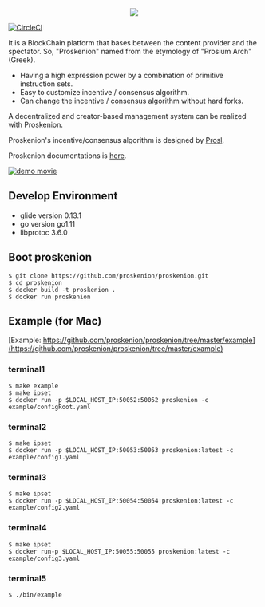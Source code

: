 <div align="center"><img src=https://user-images.githubusercontent.com/6259384/52863883-42ec5100-317c-11e9-89f4-640f7bd26938.png "proskenion"></div>

[![CircleCI](https://circleci.com/gh/proskenion/proskenion.svg?style=svg)](https://circleci.com/gh/proskenion/proskenion)

It is a BlockChain platform that bases between the content provider and the spectator. So, "Proskenion" named from the etymology of "Prosium Arch" (Greek).

- Having a high expression power by a combination of primitive instruction sets.
- Easy to customize incentive / consensus algorithm.
- Can change the incentive / consensus algorithm without hard forks.

A decentralized and creator-based management system can be realized with Proskenion.

Proskenion's incentive/consensus algorithm is designed by [Prosl](https://github.com/proskenion/proskenion/tree/master/prosl).

Proskenion documentations is [here](https://proskenion.github.io).

[![demo movie](http://img.youtube.com/vi/UyQdHKpAxJ0/1.jpg)](https://www.youtube.com/embed/UyQdHKpAxJ0)

## Develop Environment
- glide version 0.13.1
- go version go1.11
- libprotoc 3.6.0

## Boot proskenion
```
$ git clone https://github.com/proskenion/proskenion.git
$ cd proskenion
$ docker build -t proskenion .
$ docker run proskenion
```

## Example (for Mac)
[Example: https://github.com/proskenion/proskenion/tree/master/example](https://github.com/proskenion/proskenion/tree/master/example)
### terminal1
```
$ make example
$ make ipset
$ docker run -p $LOCAL_HOST_IP:50052:50052 proskenion -c example/configRoot.yaml
```
### terminal2
```
$ make ipset
$ docker run -p $LOCAL_HOST_IP:50053:50053 proskenion:latest -c example/config1.yaml
```
### terminal3
```
$ make ipset
$ docker run -p $LOCAL_HOST_IP:50054:50054 proskenion:latest -c example/config2.yaml
```
### terminal4
```
$ make ipset
$ docker run-p $LOCAL_HOST_IP:50055:50055 proskenion:latest -c example/config3.yaml
```
### terminal5
```
$ ./bin/example
```

